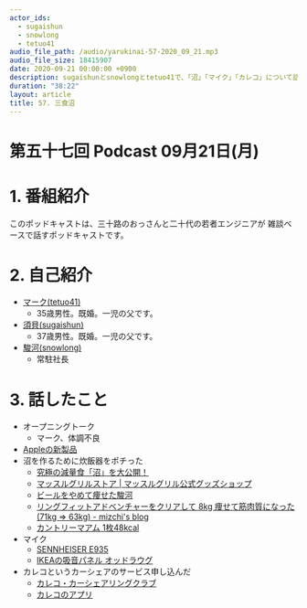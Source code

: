 ```yaml
---
actor_ids:
  - sugaishun
  - snowlong
  - tetuo41
audio_file_path: /audio/yarukinai-57-2020_09_21.mp3
audio_file_size: 18415907
date: 2020-09-21 00:00:00 +0900
description: sugaishunとsnowlongとtetuo41で、「沼」「マイク」「カレコ」について話しました。
duration: "38:22"
layout: article
title: 57. 三食沼
---
```


# 第五十七回 Podcast 09月21日(月)

# 1. 番組紹介
  このポッドキャストは、三十路のおっさんと二十代の若者エンジニアが
  雑談ベースで話すポッドキャストです。

# 2. 自己紹介
- [マーク(tetuo41)](https://twitter.com/tetuo41)
  - 35歳男性。既婚。一児の父です。
- [須貝(sugaishun)](https://twitter.com/sugaishun)
  - 37歳男性。既婚。一児の父です。
- [駿河(snowlong)](https://twitter.com/_snowlong)
  - 常駐社長

# 3. 話したこと
- オープニングトーク
  - マーク、体調不良
- [Appleの新製品](https://www.gizmodo.jp/2020/09/apple-event-matome.html)
- 沼を作るために炊飯器をポチった
  - [究極の減量食「沼」を大公開！](https://www.youtube.com/watch?v=NJtgQEXAjNI&feature=youtu.be)
  - [マッスルグリルストア | マッスルグリル公式グッズショップ](https://muscle-grill.shop/)
  - [ビールをやめて痩せた駿河](https://twitter.com/_snowlong/status/1303498234673856513)
  - [リングフィットアドベンチャーをクリアして 8kg 痩せて筋肉質になった (71kg => 63kg) - mizchi's blog](https://mizchi.hatenablog.com/entry/2020/08/23/163221)
  - [カントリーマアム 1枚48kcal](https://www.fujiya-peko.co.jp/sweets/item/27220.html)
- マイク
  - [SENNHEISER E935](https://www.soundhouse.co.jp/en/products/detail/item/68380/)
  - [IKEAの吸音パネル オッドラウグ](https://www.ikea.com/jp/ja/p/oddlaug-sound-absorbing-panel-grey-80427367/)
- カレコというカーシェアのサービス申し込んだ
  - [カレコ・カーシェアリングクラブ](https://www.careco.jp/)
  - [カレコのアプリ](https://apps.apple.com/jp/app/careco-%E3%82%AB%E3%83%AC%E3%82%B3-%E3%82%AB%E3%83%BC%E3%82%B7%E3%82%A7%E3%82%A2%E3%83%AA%E3%83%B3%E3%82%B0%E3%82%AF%E3%83%A9%E3%83%96/id1439569250)
